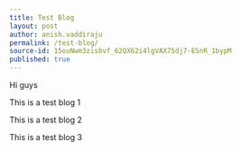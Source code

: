 ```yaml
---
title: Test Blog
layout: post
author: anish.vaddiraju
permalink: /test-blog/
source-id: 15ouNwm3zisbvf_62QX62i4lgVAX75dj7-ESnR_1bypM
published: true
---
```

Hi guys

This is a test blog 1

This is a test blog 2

This is a test blog 3

